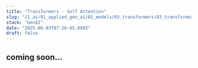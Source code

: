 ```yaml
---
title: "Transformers - Self Attention"
slug: "11_ai/01_applied_gen_ai/01_models/03_transformers/03_transformers"
stack: "GenAI"
date: "2025-06-03T07:26:45.889Z"
draft: false
---
```


## coming soon...
